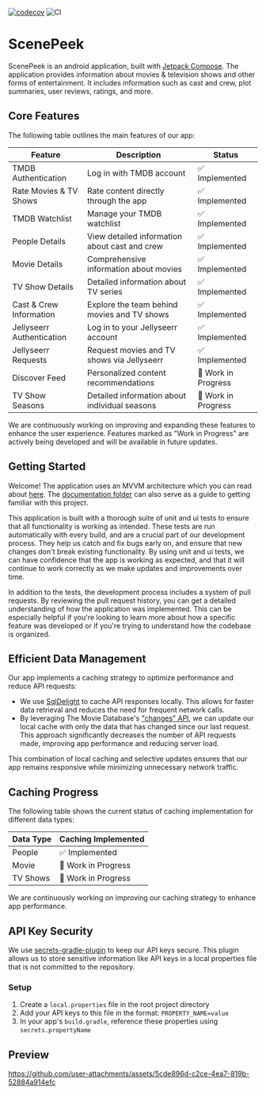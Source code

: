 [![codecov](https://codecov.io/gh/Divinelink/scenepeek-android/graph/badge.svg?token=FPANRF2HZ5)](https://codecov.io/gh/Divinelink/scenepeek-android)
<img src="https://github.com/Divinelink/scenepeek-android/actions/workflows/coverage_static_analysis.yml/badge.svg" alt="CI">

# ScenePeek

ScenePeek is an android application, built
with [Jetpack Compose](https://developer.android.com/compose). The application provides
information about movies &amp; television shows and other forms of entertainment. It includes
information such as cast and crew, plot summaries, user reviews, ratings, and more.

## Core Features

The following table outlines the main features of our app:

| Feature                   | Description                                   | Status              |
|---------------------------|-----------------------------------------------|---------------------|
| TMDB Authentication       | Log in with TMDB account                      | ✅ Implemented       |
| Rate Movies & TV Shows    | Rate content directly through the app         | ✅ Implemented       |
| TMDB Watchlist            | Manage your TMDB watchlist                    | ✅ Implemented       |
| People Details            | View detailed information about cast and crew | ✅ Implemented       |
| Movie Details             | Comprehensive information about movies        | ✅ Implemented       |
| TV Show Details           | Detailed information about TV series          | ✅ Implemented       |
| Cast & Crew Information   | Explore the team behind movies and TV shows   | ✅ Implemented       |
| Jellyseerr Authentication | Log in to your Jellyseerr account             | ✅ Implemented       |
| Jellyseerr Requests       | Request movies and TV shows via Jellyseerr    | ✅ Implemented       |
| Discover Feed             | Personalized content recommendations          | 🚧 Work in Progress |
| TV Show Seasons           | Detailed information about individual seasons | 🚧 Work in Progress |

We are continuously working on improving and expanding these features to enhance the user
experience. Features marked as "Work in Progress" are actively being developed and will be available
in future updates.

## Getting Started

Welcome! The application uses an MVVM architecture which you can read
about [here](documentation/Architecture.md). The [documentation folder](documentation) can also
serve as a guide to getting familiar with this project.

This application is built with a thorough suite of unit and ui tests to ensure that all
functionality is working as intended. These tests are run automatically with every build, and are a
crucial part of our development process. They help us catch and fix bugs early on, and ensure that
new changes don't break existing functionality. By using unit and ui tests, we can have confidence
that the app is working as expected, and that it will continue to work correctly as we make updates
and improvements over time.

In addition to the tests, the development process includes a system of pull requests. By
reviewing the pull request history, you can get a detailed understanding of how the application was
implemented. This can be especially helpful if you're looking to learn more about how a specific
feature was developed or if you're trying to understand how the codebase is organized.

## Efficient Data Management

Our app implements a caching strategy to optimize performance and reduce API requests:

- We use [SqlDelight](https://cashapp.github.io/sqldelight/) to cache API responses locally. This
  allows for faster data retrieval and reduces the need for frequent network calls.
- By leveraging The Movie
  Database's ["changes" API](https://developer.themoviedb.org/reference/person-changes), we can
  update our local cache with only the data that has changed since our last request. This approach
  significantly decreases the number of API requests made, improving app performance and reducing
  server load.

This combination of local caching and selective updates ensures that our app remains responsive
while minimizing unnecessary network traffic.

## Caching Progress

The following table shows the current status of caching implementation for different data types:

| Data Type | Caching Implemented |
|-----------|---------------------|
| People    | ✅ Implemented       |
| Movie     | 🚧 Work in Progress |
| TV Shows  | 🚧 Work in Progress |

We are continuously working on improving our caching strategy to enhance app performance.

## API Key Security

We use [secrets-gradle-plugin](https://github.com/google/secrets-gradle-plugin) to keep our API
keys secure. This plugin allows us to store sensitive information like API keys in a local
properties file that is not committed to the repository.

### Setup

1. Create a `local.properties` file in the root project directory
2. Add your API keys to this file in the format: `PROPERTY_NAME=value`
3. In your app's `build.gradle`, reference these properties using `secrets.propertyName`

## Preview

https://github.com/user-attachments/assets/5cde896d-c2ce-4ea7-819b-52884a914efc


